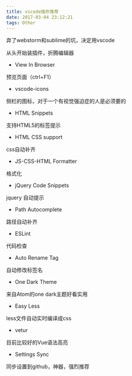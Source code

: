 ```yaml
---
title: vscode插件推荐
date: 2017-03-04 23:12:21
tags: Other
---
```


弃了webstorm和sublime的坑，决定用vscode

从头开始装插件，折腾编辑器

- View In Browser

预览页面（ctrl+F1）

- vscode-icons

侧栏的图标，对于一个有视觉强迫症的人是必须要的

- HTML Snippets

支持HTML5的标签提示

- HTML CSS support

css自动补齐
<!-- more -->
- JS-CSS-HTML Formatter

格式化

- jQuery Code Snippets

jquery 自动提示

- Path Autocomplete

路径自动补齐

- ESLint

代码检查

- Auto Rename Tag

自动修改标签名

- One Dark Theme

来自Atom的one dark主题好看实用

- Easy Less

less文件自动实时编译成css

- vetur

目前比较好的Vue语法高亮

- Settings Sync

同步设置到github，神器，强烈推荐
